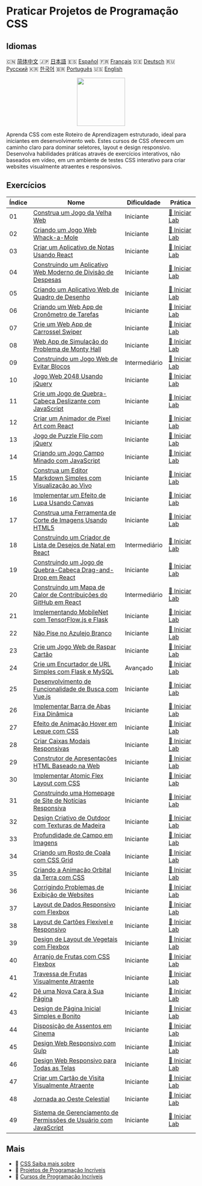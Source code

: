 # Praticar Projetos de Programação CSS

## Idiomas

🇨🇳 [简体中文](README_zh.md) 🇯🇵 [日本語](README_ja.md) 🇪🇸 [Español](README_es.md) 🇫🇷 [Français](README_fr.md) 🇩🇪 [Deutsch](README_de.md) 🇷🇺 [Русский](README_ru.md) 🇰🇷 [한국어](README_ko.md) 🇧🇷 [Português](README_pt.md) 🇺🇸 [English](README.md) 

<div align="center">
<img width="128px" src="https://file.labex.io/path/YheSJQuYYCNJ.png">
</div>

Aprenda CSS com este Roteiro de Aprendizagem estruturado, ideal para iniciantes em desenvolvimento web. Estes cursos de CSS oferecem um caminho claro para dominar seletores, layout e design responsivo. Desenvolva habilidades práticas através de exercícios interativos, não baseados em vídeo, em um ambiente de testes CSS interativo para criar websites visualmente atraentes e responsivos.

## Exercícios

|   Índice | Nome                                                                                                                                                  | Dificuldade   | Prática                                                                                                 |
|----------|-------------------------------------------------------------------------------------------------------------------------------------------------------|---------------|---------------------------------------------------------------------------------------------------------|
|       01 | [Construa um Jogo da Velha Web](https://labex.io/pt/courses/project-build-a-tic-tac-toe-web-app)                                                      | Iniciante     | [🚀 Iniciar Lab](https://labex.io/pt/courses/project-build-a-tic-tac-toe-web-app)                       |
|       02 | [Criando um Jogo Web Whack-a-Mole](https://labex.io/pt/courses/project-creating-a-whack-a-mole-web-game)                                              | Iniciante     | [🚀 Iniciar Lab](https://labex.io/pt/courses/project-creating-a-whack-a-mole-web-game)                  |
|       03 | [Criar um Aplicativo de Notas Usando React](https://labex.io/pt/courses/project-create-a-notes-app-using-react)                                       | Iniciante     | [🚀 Iniciar Lab](https://labex.io/pt/courses/project-create-a-notes-app-using-react)                    |
|       04 | [Construindo um Aplicativo Web Moderno de Divisão de Despesas](https://labex.io/pt/courses/project-building-a-expense-splitter-web-app)               | Iniciante     | [🚀 Iniciar Lab](https://labex.io/pt/courses/project-building-a-expense-splitter-web-app)               |
|       05 | [Criando um Aplicativo Web de Quadro de Desenho](https://labex.io/pt/courses/project-creating-a-drawing-board-web-app)                                | Iniciante     | [🚀 Iniciar Lab](https://labex.io/pt/courses/project-creating-a-drawing-board-web-app)                  |
|       06 | [Criando um Web App de Cronômetro de Tarefas](https://labex.io/pt/courses/project-creating-a-task-timer-web-app)                                      | Iniciante     | [🚀 Iniciar Lab](https://labex.io/pt/courses/project-creating-a-task-timer-web-app)                     |
|       07 | [Crie um Web App de Carrossel Swiper](https://labex.io/pt/courses/project-create-a-swiper-carousel-web-app)                                           | Iniciante     | [🚀 Iniciar Lab](https://labex.io/pt/courses/project-create-a-swiper-carousel-web-app)                  |
|       08 | [Web App de Simulação do Problema de Monty Hall](https://labex.io/pt/courses/project-monty-hall-problem-simulation-web-app)                           | Iniciante     | [🚀 Iniciar Lab](https://labex.io/pt/courses/project-monty-hall-problem-simulation-web-app)             |
|       09 | [Construindo um Jogo Web de Evitar Blocos](https://labex.io/pt/courses/project-building-a-web-avoiding-block-game)                                    | Intermediário | [🚀 Iniciar Lab](https://labex.io/pt/courses/project-building-a-web-avoiding-block-game)                |
|       10 | [Jogo Web 2048 Usando jQuery](https://labex.io/pt/courses/project-2048-web-game-using-jquery)                                                         | Iniciante     | [🚀 Iniciar Lab](https://labex.io/pt/courses/project-2048-web-game-using-jquery)                        |
|       11 | [Crie um Jogo de Quebra-Cabeça Deslizante com JavaScript](https://labex.io/pt/courses/project-build-a-sliding-puzzle-game-with-javascript)            | Iniciante     | [🚀 Iniciar Lab](https://labex.io/pt/courses/project-build-a-sliding-puzzle-game-with-javascript)       |
|       12 | [Criar um Animador de Pixel Art com React](https://labex.io/pt/courses/project-create-a-pixel-art-animator-with-react)                                | Iniciante     | [🚀 Iniciar Lab](https://labex.io/pt/courses/project-create-a-pixel-art-animator-with-react)            |
|       13 | [Jogo de Puzzle Flip com jQuery](https://labex.io/pt/courses/project-jquery-flip-puzzle-game)                                                         | Iniciante     | [🚀 Iniciar Lab](https://labex.io/pt/courses/project-jquery-flip-puzzle-game)                           |
|       14 | [Criando um Jogo Campo Minado com JavaScript](https://labex.io/pt/courses/project-creating-a-minesweeper-game-with-javascript)                        | Iniciante     | [🚀 Iniciar Lab](https://labex.io/pt/courses/project-creating-a-minesweeper-game-with-javascript)       |
|       15 | [Construa um Editor Markdown Simples com Visualização ao Vivo](https://labex.io/pt/courses/project-build-a-simple-markdown-editor-with-live-preview)  | Iniciante     | [🚀 Iniciar Lab](https://labex.io/pt/courses/project-build-a-simple-markdown-editor-with-live-preview)  |
|       16 | [Implementar um Efeito de Lupa Usando Canvas](https://labex.io/pt/courses/project-implement-a-magnifying-glass-effect-using-canvas)                   | Iniciante     | [🚀 Iniciar Lab](https://labex.io/pt/courses/project-implement-a-magnifying-glass-effect-using-canvas)  |
|       17 | [Construa uma Ferramenta de Corte de Imagens Usando HTML5](https://labex.io/pt/courses/project-build-an-image-cropping-tool-using-html5)              | Iniciante     | [🚀 Iniciar Lab](https://labex.io/pt/courses/project-build-an-image-cropping-tool-using-html5)          |
|       18 | [Construindo um Criador de Lista de Desejos de Natal em React](https://labex.io/pt/courses/project-building-a-christmas-wish-list-builder-in-react)   | Intermediário | [🚀 Iniciar Lab](https://labex.io/pt/courses/project-building-a-christmas-wish-list-builder-in-react)   |
|       19 | [Construindo um Jogo de Quebra-Cabeça Drag-and-Drop em React](https://labex.io/pt/courses/project-building-a-react-drag-and-drop-puzzle-game)         | Iniciante     | [🚀 Iniciar Lab](https://labex.io/pt/courses/project-building-a-react-drag-and-drop-puzzle-game)        |
|       20 | [Construindo um Mapa de Calor de Contribuições do GitHub em React](https://labex.io/pt/courses/project-building-a-react-github-heatmap-contributions) | Intermediário | [🚀 Iniciar Lab](https://labex.io/pt/courses/project-building-a-react-github-heatmap-contributions)     |
|       21 | [Implementando MobileNet com TensorFlow.js e Flask](https://labex.io/pt/courses/project-deploying-mobilenet-with-tensorflowjs-and-flask)              | Iniciante     | [🚀 Iniciar Lab](https://labex.io/pt/courses/project-deploying-mobilenet-with-tensorflowjs-and-flask)   |
|       22 | [Não Pise no Azulejo Branco](https://labex.io/pt/courses/project-dont-step-on-the-white-tile)                                                         | Iniciante     | [🚀 Iniciar Lab](https://labex.io/pt/courses/project-dont-step-on-the-white-tile)                       |
|       23 | [Crie um Jogo Web de Raspar Cartão](https://labex.io/pt/courses/project-scratch-card-game)                                                            | Iniciante     | [🚀 Iniciar Lab](https://labex.io/pt/courses/project-scratch-card-game)                                 |
|       24 | [Crie um Encurtador de URL Simples com Flask e MySQL](https://labex.io/pt/courses/project-build-a-simple-url-shortener-with-flask-and-mysql)          | Avançado      | [🚀 Iniciar Lab](https://labex.io/pt/courses/project-build-a-simple-url-shortener-with-flask-and-mysql) |
|       25 | [Desenvolvimento de Funcionalidade de Busca com Vue.js](https://labex.io/pt/courses/project-do-a-search)                                              | Iniciante     | [🚀 Iniciar Lab](https://labex.io/pt/courses/project-do-a-search)                                       |
|       26 | [Implementar Barra de Abas Fixa Dinâmica](https://labex.io/pt/courses/project-dynamic-tab-bar)                                                        | Iniciante     | [🚀 Iniciar Lab](https://labex.io/pt/courses/project-dynamic-tab-bar)                                   |
|       27 | [Efeito de Animação Hover em Leque com CSS](https://labex.io/pt/courses/project-unfold-your-fan)                                                      | Iniciante     | [🚀 Iniciar Lab](https://labex.io/pt/courses/project-unfold-your-fan)                                   |
|       28 | [Criar Caixas Modais Responsivas](https://labex.io/pt/courses/project-naughty-modal-box)                                                              | Iniciante     | [🚀 Iniciar Lab](https://labex.io/pt/courses/project-naughty-modal-box)                                 |
|       29 | [Construtor de Apresentações HTML Baseado na Web](https://labex.io/pt/courses/project-web-ppt)                                                        | Iniciante     | [🚀 Iniciar Lab](https://labex.io/pt/courses/project-web-ppt)                                           |
|       30 | [Implementar Atomic Flex Layout com CSS](https://labex.io/pt/courses/project-atomic-css)                                                              | Iniciante     | [🚀 Iniciar Lab](https://labex.io/pt/courses/project-atomic-css)                                        |
|       31 | [Construindo uma Homepage de Site de Notícias Responsiva](https://labex.io/pt/courses/project-creating-website-homepage)                              | Iniciante     | [🚀 Iniciar Lab](https://labex.io/pt/courses/project-creating-website-homepage)                         |
|       32 | [Design Criativo de Outdoor com Texturas de Madeira](https://labex.io/pt/courses/project-creative-billboard)                                          | Iniciante     | [🚀 Iniciar Lab](https://labex.io/pt/courses/project-creative-billboard)                                |
|       33 | [Profundidade de Campo em Imagens](https://labex.io/pt/courses/project-depth-of-field-in-images)                                                      | Iniciante     | [🚀 Iniciar Lab](https://labex.io/pt/courses/project-depth-of-field-in-images)                          |
|       34 | [Criando um Rosto de Coala com CSS Grid](https://labex.io/pt/courses/project-draw-a-koala)                                                            | Iniciante     | [🚀 Iniciar Lab](https://labex.io/pt/courses/project-draw-a-koala)                                      |
|       35 | [Criando a Animação Orbital da Terra com CSS](https://labex.io/pt/courses/project-exploring-the-earth)                                                | Iniciante     | [🚀 Iniciar Lab](https://labex.io/pt/courses/project-exploring-the-earth)                               |
|       36 | [Corrigindo Problemas de Exibição de Websites](https://labex.io/pt/courses/project-fix-website-display)                                               | Iniciante     | [🚀 Iniciar Lab](https://labex.io/pt/courses/project-fix-website-display)                               |
|       37 | [Layout de Dados Responsivo com Flexbox](https://labex.io/pt/courses/project-flex-dice-layout)                                                        | Iniciante     | [🚀 Iniciar Lab](https://labex.io/pt/courses/project-flex-dice-layout)                                  |
|       38 | [Layout de Cartões Flexível e Responsivo](https://labex.io/pt/courses/project-flexible-card)                                                          | Iniciante     | [🚀 Iniciar Lab](https://labex.io/pt/courses/project-flexible-card)                                     |
|       39 | [Design de Layout de Vegetais com Flexbox](https://labex.io/pt/courses/project-fresh-vegetables)                                                      | Iniciante     | [🚀 Iniciar Lab](https://labex.io/pt/courses/project-fresh-vegetables)                                  |
|       40 | [Arranjo de Frutas com CSS Flexbox](https://labex.io/pt/courses/project-fruit-arrangement)                                                            | Iniciante     | [🚀 Iniciar Lab](https://labex.io/pt/courses/project-fruit-arrangement)                                 |
|       41 | [Travessa de Frutas Visualmente Atraente](https://labex.io/pt/courses/project-fruit-platter)                                                          | Iniciante     | [🚀 Iniciar Lab](https://labex.io/pt/courses/project-fruit-platter)                                     |
|       42 | [Dê uma Nova Cara à Sua Página](https://labex.io/pt/courses/project-give-your-page-a-makeover)                                                        | Iniciante     | [🚀 Iniciar Lab](https://labex.io/pt/courses/project-give-your-page-a-makeover)                         |
|       43 | [Design de Página Inicial Simples e Bonito](https://labex.io/pt/courses/project-labex-knowledge-network)                                              | Iniciante     | [🚀 Iniciar Lab](https://labex.io/pt/courses/project-labex-knowledge-network)                           |
|       44 | [Disposição de Assentos em Cinema](https://labex.io/pt/courses/project-movie-theater-seat-arrangement)                                                | Iniciante     | [🚀 Iniciar Lab](https://labex.io/pt/courses/project-movie-theater-seat-arrangement)                    |
|       45 | [Design Web Responsivo com Gulp](https://labex.io/pt/courses/project-responsive-page-layout)                                                          | Iniciante     | [🚀 Iniciar Lab](https://labex.io/pt/courses/project-responsive-page-layout)                            |
|       46 | [Design Web Responsivo para Todas as Telas](https://labex.io/pt/courses/project-responsive-web-design)                                                | Iniciante     | [🚀 Iniciar Lab](https://labex.io/pt/courses/project-responsive-web-design)                             |
|       47 | [Criar um Cartão de Visita Visualmente Atraente](https://labex.io/pt/courses/project-user-business-cards)                                             | Iniciante     | [🚀 Iniciar Lab](https://labex.io/pt/courses/project-user-business-cards)                               |
|       48 | [Jornada ao Oeste Celestial](https://labex.io/pt/courses/project-westward-journey-to-heavenly-west)                                                   | Iniciante     | [🚀 Iniciar Lab](https://labex.io/pt/courses/project-westward-journey-to-heavenly-west)                 |
|       49 | [Sistema de Gerenciamento de Permissões de Usuário com JavaScript](https://labex.io/pt/courses/project-permission-management)                         | Iniciante     | [🚀 Iniciar Lab](https://labex.io/pt/courses/project-permission-management)                             |

## Mais

- 🔗 [CSS Saiba mais sobre](https://labex.io/pt/skilltrees/css)
- 🔗 [Projetos de Programação Incríveis](https://github.com/labex-labs/awesome-programming-projects)
- 🔗 [Cursos de Programação Incríveis](https://github.com/labex-labs/awesome-programming-courses)


